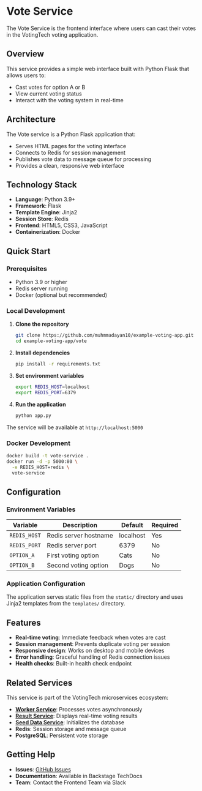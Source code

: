# Vote Service

The Vote Service is the frontend interface where users can cast their votes in the VotingTech voting application.

## Overview

This service provides a simple web interface built with Python Flask that allows users to:
- Cast votes for option A or B
- View current voting status  
- Interact with the voting system in real-time

## Architecture

The Vote service is a Python Flask application that:
- Serves HTML pages for the voting interface
- Connects to Redis for session management
- Publishes vote data to message queue for processing
- Provides a clean, responsive web interface

## Technology Stack

- **Language**: Python 3.9+
- **Framework**: Flask
- **Template Engine**: Jinja2
- **Session Store**: Redis
- **Frontend**: HTML5, CSS3, JavaScript
- **Containerization**: Docker

## Quick Start

### Prerequisites
- Python 3.9 or higher
- Redis server running
- Docker (optional but recommended)

### Local Development

1. **Clone the repository**
   ```bash
   git clone https://github.com/muhmmadayan10/example-voting-app.git
   cd example-voting-app/vote
   ```

2. **Install dependencies**
   ```bash
   pip install -r requirements.txt
   ```

3. **Set environment variables**
   ```bash
   export REDIS_HOST=localhost
   export REDIS_PORT=6379
   ```

4. **Run the application**
   ```bash
   python app.py
   ```

The service will be available at `http://localhost:5000`

### Docker Development

```bash
docker build -t vote-service .
docker run -d -p 5000:80 \
  -e REDIS_HOST=redis \
  vote-service
```

## Configuration

### Environment Variables

| Variable | Description | Default | Required |
|----------|-------------|---------|----------|
| `REDIS_HOST` | Redis server hostname | localhost | Yes |
| `REDIS_PORT` | Redis server port | 6379 | No |
| `OPTION_A` | First voting option | Cats | No |
| `OPTION_B` | Second voting option | Dogs | No |

### Application Configuration

The application serves static files from the `static/` directory and uses Jinja2 templates from the `templates/` directory.

## Features

- **Real-time voting**: Immediate feedback when votes are cast
- **Session management**: Prevents duplicate voting per session
- **Responsive design**: Works on desktop and mobile devices
- **Error handling**: Graceful handling of Redis connection issues
- **Health checks**: Built-in health check endpoint

## Related Services

This service is part of the VotingTech microservices ecosystem:

- **[Worker Service](../worker)**: Processes votes asynchronously
- **[Result Service](../result)**: Displays real-time voting results  
- **[Seed Data Service](../seed-data)**: Initializes the database
- **Redis**: Session storage and message queue
- **PostgreSQL**: Persistent vote storage

## Getting Help

- **Issues**: [GitHub Issues](https://github.com/muhmmadayan10/example-voting-app/issues)
- **Documentation**: Available in Backstage TechDocs
- **Team**: Contact the Frontend Team via Slack